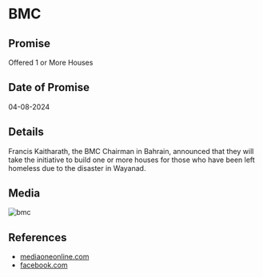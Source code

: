 # BMC

## Promise

Offered 1 or More Houses

## Date of Promise

04-08-2024

## Details

Francis Kaitharath, the BMC Chairman in Bahrain, announced that they will take the initiative to build one or more houses for those who have been left homeless due to the disaster in Wayanad.

## Media

![bmc](https://web.archive.org/web/20240810060247if_/https://i.pinimg.com/736x/80/88/03/808803c5f9c869836d581bd241d5ebe4.jpg)

## References

- [mediaoneonline.com](https://www.mediaoneonline.com/gulf/bahrain/wayanad-tragedy-bmc-will-build-houses-for-the-homeless-262594)
- [facebook.com](https://www.facebook.com/bmcgloballiveofficial/posts/pfbid0VfUVoyaj4LHkPA4hgdNRwMf8ZzVmTKcYwwkLQmjQLTdzCDVEFVMEwEB7AuSStSmEl)
